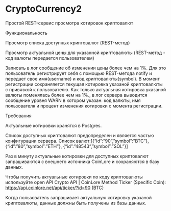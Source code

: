 # CryptoCurrency2
Простой REST-сервис просмотра котировок криптовалют

Функциональность

Просмотр списка доступных криптовалют (REST-метод)

Просмотр актуальной цены для указанной криптовалюты (REST-метод - код валюты передается пользователем)

Записать в лог сообщение об изменении цены более чем на 1%. Для это пользователь регистрирует себя с помощью REST-метода notify и передает свое имя(username) и код криптовалюты(symbol). В момент регистрации cохраняяется текущая котировка указаной криптовалюты с привязкой к пользователю. Как только актуальная котировка указаной валюты поменялась более чем на 1%., в лог сервера выводится сообщение уровня WARN в котором указан: код валюты, имя пользователя и процент изменения котировки с момента регистрации.

Требования

Актуальные котировки хранятся в Postgres.

Cписок доступных криптовалют предопределен и является частью конфигурации сервера. Список валют:[{“id”:”90”,”symbol”:”BTC”}, {“id”:”80”,”symbol”:”ETH”}, {“id”:”48543”,”symbol”:”SOL”}]

Раз в минуту актуальные котировки для доступных криптовалют запрашиваются c внешнего источника CoinLore и сохраняются в базу данных.

Чтобы получить актуальные котировки по коду криптовалюты используйте open API Crypto API | CoinLore Меthod Ticker (Specific Coin): https://api.coinlore.net/api/ticker/?id=90 (BTC)

Когда пользователь запрашивает актуальную котировку указаной криптовалюты, данные должны быть получены из базы данных.
